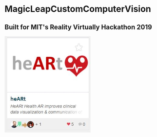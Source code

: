 # MagicLeapCustomComputerVision
## Built for MIT's Reality Virtually Hackathon 2019

![heart](heart.jpg)
